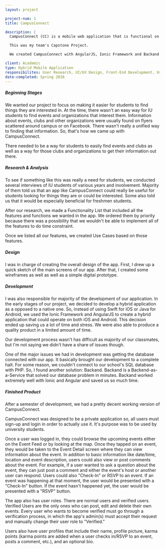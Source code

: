 ```yaml
---
layout: project

project-num: 1
title: CampusConnect

description: | 
  CampusConnect (CC) is a mobile web application that is functional on both IOS and Android platforms. It provides a dynamic event hub to forge an easy to use, low maintenance, and interactive connection between students and student organizations. CC allows students to filter events by tags and location in order to find the most relevant events to them.

  This was my team's Capstone Project.

  We created CampusConnect with AngularJS, Ionic Framework and Backand.

client: Academic
type: Hybrid Mobile Application
responsibilites: User Research, UI/UX Design, Front-End Development, User Testing
date-completed: Spring 2016
---
```


##### Beginning Stages
We wanted our project to focus on making it easier for students to find things they are interested in. At the time, there wasn't an easy way for IU students to find events and organizations that interest them. Information about events, clubs and other organizations were usually found on flyers scattered around campus or on Facebook. There wasn't really a unified way to finding that information. So, that's how we came up with CampusConnect.  

There needed to be a way for students to easily find events and clubs as well as a way for those clubs and organizations to get their information out there. 

##### Research & Analysis
To see if something like this was really a need for students, we conducted several interviews of IU students of various years and involvement. Majority of them told us that an app like CampusConnect could really be useful for students looking for things they are or could be interested. Some also told us that it would be especially beneficial for freshmen students. 

After our research, we made a Functionality List that included all the features and functions we wanted in the app. We ordered them by priority because there was a possibility that we wouldn't be able to implement all of the features to do time constraint. 

Once we listed all our features, we created Use Cases based on those features. 

##### Design
I was in charge of creating the overall design of the app. First, I drew up a quick sketch of the main screens of our app. After that, I created some wireframes as well as well as a simple digital prototype.

##### Development
I was also responsible for majority of the development of our application. In the early stages of our project, we decided to develop a hybrid application as a opposed to a native one. So, instead of using Swift for iOS or Java for Android, we used the Ionic Framework and AngularJS to create a hybrid application that could operate on both iOS and Android. This decision ended up saving us a lot of time and stress. We were also able to produce a quality product in a limited amount of time.

Our development process wasn't has difficult as majority of our classmates, but I'm not saying we didn't have a share of issues though.

One of the major issues we had in development was getting the database connected with our app. It basically brought our development to a complete halt. For some reason, we couldn't connect to our school's SQL database with PHP. So, I found another solution: Backand. Backand is a Backend-as-a-Service that solved our database problem in minutes. Backand worked extremely well with Ionic and Angular and saved us so much time.

##### Finished Product
After a semester of development, we had a pretty decent working version of CampusConnect. 

CampusConnect was designed to be a private application so, all users must sign-up and login in order to actually use it. It's purpose was to be used by university students. 

Once a user was logged in, they could browse the upcoming events either on the Event Feed or by looking at the map. Once they tapped on an event, they would be taken to the Event Detail screen where they can view information about the event. In addition to basic information like date/time, location and event description, users could also view or post comments about the event. For example, if a user wanted to ask a question about the event, they can just post a comment and either the event's host or another user can respond. Users could also "Check-In" or RSVP to an event. If an event was happening at that moment, the user would be presented with a "Check-In" button. If the event hasn't happened yet, the user would be presented with a "RSVP" button. 

The app also has user roles. There are normal users and verified users. Verified Users are the only ones who can post, edit and delete their own events. Every user who wants to become verified must go through a verification process, in which the app's admin(s) must accept their request and manually change their user role to "Verified." 

Users also have user profiles that include their name, profile picture, karma points (karma points are added when a user checks in/RSVP to an event, posts a comment, etc.), and an optional bio.